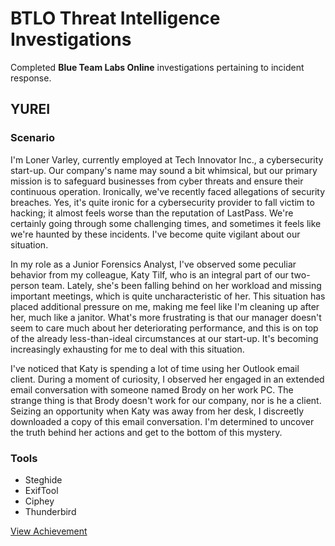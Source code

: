 # BTLO Threat Intelligence Investigations

Completed **Blue Team Labs Online** investigations pertaining to incident response.

## YUREI

### Scenario

I'm Loner Varley, currently employed at Tech Innovator Inc., a cybersecurity start-up. Our company's name may sound a bit whimsical, but our primary mission is to safeguard businesses from cyber threats and ensure their continuous operation. Ironically, we've recently faced allegations of security breaches. Yes, it's quite ironic for a cybersecurity provider to fall victim to hacking; it almost feels worse than the reputation of LastPass. We're certainly going through some challenging times, and sometimes it feels like we're haunted by these incidents. I've become quite vigilant about our situation.

In my role as a Junior Forensics Analyst, I've observed some peculiar behavior from my colleague, Katy Tilf, who is an integral part of our two-person team. Lately, she's been falling behind on her workload and missing important meetings, which is quite uncharacteristic of her. This situation has placed additional pressure on me, making me feel like I'm cleaning up after her, much like a janitor. What's more frustrating is that our manager doesn't seem to care much about her deteriorating performance, and this is on top of the already less-than-ideal circumstances at our start-up. It's becoming increasingly exhausting for me to deal with this situation.

I've noticed that Katy is spending a lot of time using her Outlook email client. During a moment of curiosity, I observed her engaged in an extended email conversation with someone named Brody on her work PC. The strange thing is that Brody doesn't work for our company, nor is he a client. Seizing an opportunity when Katy was away from her desk, I discreetly downloaded a copy of this email conversation. I'm determined to uncover the truth behind her actions and get to the bottom of this mystery. 

### Tools

- Steghide
- ExifTool
- Ciphey
- Thunderbird

<a href="https://blueteamlabs.online/achievement/share/76960/168">View Achievement</a>


